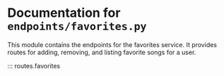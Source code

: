 # Documentation for `endpoints/favorites.py`

This module contains the endpoints for the favorites service. It provides routes for adding, removing, and listing favorite songs for a user.

::: routes.favorites


